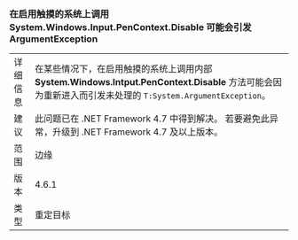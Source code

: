 ### <a name="calls-to-systemwindowsinputpencontextdisable-on-touch-enabled-systems-may-throw-an-argumentexception"></a>在启用触摸的系统上调用 System.Windows.Input.PenContext.Disable 可能会引发 ArgumentException

|   |   |
|---|---|
|详细信息|在某些情况下，在启用触摸的系统上调用内部 <strong>System.Windows.Intput.PenContext.Disable</strong> 方法可能会因为重新进入而引发未处理的 <code>T:System.ArgumentException</code>。|
|建议|此问题已在 .NET Framework 4.7 中得到解决。 若要避免此异常，升级到 .NET Framework 4.7 及以上版本。|
|范围|边缘|
|版本|4.6.1|
|类型|重定目标|

